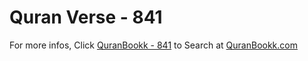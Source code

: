# Quran Verse - 841 

For more infos, Click [QuranBookk - 841](https://www.quranbookk.com/quran/search?q=841) to Search at [QuranBookk.com](http://quranbookk.com/)
